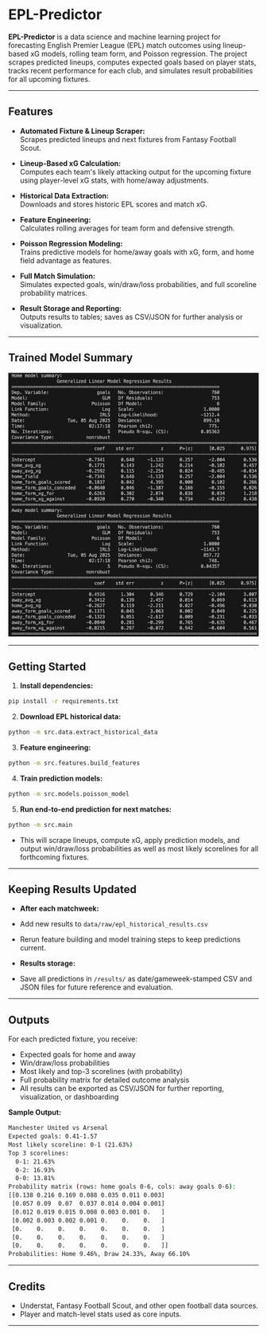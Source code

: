 # EPL-Predictor

**EPL-Predictor** is a data science and machine learning project for forecasting English Premier League (EPL) match outcomes using lineup-based xG models, rolling team form, and Poisson regression. The project scrapes predicted lineups, computes expected goals based on player stats, tracks recent performance for each club, and simulates result probabilities for all upcoming fixtures.

---

## Features

- **Automated Fixture & Lineup Scraper:**  
  Scrapes predicted lineups and next fixtures from Fantasy Football Scout.

- **Lineup-Based xG Calculation:**  
  Computes each team's likely attacking output for the upcoming fixture using player-level xG stats, with home/away adjustments.

- **Historical Data Extraction:**  
  Downloads and stores historic EPL scores and match xG.

- **Feature Engineering:**  
  Calculates rolling averages for team form and defensive strength.

- **Poisson Regression Modeling:**  
  Trains predictive models for home/away goals with xG, form, and home field advantage as features.

- **Full Match Simulation:**  
  Simulates expected goals, win/draw/loss probabilities, and full scoreline probability matrices.

- **Result Storage and Reporting:**  
  Outputs results to tables; saves as CSV/JSON for further analysis or visualization.

---

## Trained Model Summary
![Model Summary](model_summary.png)

---

## Getting Started

1. **Install dependencies:**  

```sh
pip install -r requirements.txt
```

2. **Download EPL historical data:**  

```sh
python -m src.data.extract_historical_data
```

3. **Feature engineering:**  

```sh
python -m src.features.build_features
```

4. **Train prediction models:**  

```sh
python -m src.models.poisson_model
```

5. **Run end-to-end prediction for next matches:**  

```sh
python -m src.main
```
- This will scrape lineups, compute xG, apply prediction models, and output win/draw/loss probabilities as well as most likely scorelines for all forthcoming fixtures.

---

## Keeping Results Updated

- **After each matchweek:**  
- Add new results to `data/raw/epl_historical_results.csv`
- Rerun feature building and model training steps to keep predictions current.

- **Results storage:**  
- Save all predictions in `/results/` as date/gameweek-stamped CSV and JSON files for future reference and evaluation.

---

## Outputs

For each predicted fixture, you receive:

- Expected goals for home and away
- Win/draw/loss probabilities
- Most likely and top-3 scorelines (with probability)
- Full probability matrix for detailed outcome analysis
- All results can be exported as CSV/JSON for further reporting, visualization, or dashboarding

**Sample Output:**

```sh
Manchester United vs Arsenal
Expected goals: 0.41-1.57
Most likely scoreline: 0-1 (21.63%)
Top 3 scorelines:
  0-1: 21.63%
  0-2: 16.93%
  0-0: 13.81%
Probability matrix (rows: home goals 0-6, cols: away goals 0-6):
[[0.138 0.216 0.169 0.088 0.035 0.011 0.003]
 [0.057 0.09  0.07  0.037 0.014 0.004 0.001]
 [0.012 0.019 0.015 0.008 0.003 0.001 0.   ]
 [0.002 0.003 0.002 0.001 0.    0.    0.   ]
 [0.    0.    0.    0.    0.    0.    0.   ]
 [0.    0.    0.    0.    0.    0.    0.   ]
 [0.    0.    0.    0.    0.    0.    0.   ]]
Probabilities: Home 9.46%, Draw 24.33%, Away 66.10%
```
---

## Credits

- Understat, Fantasy Football Scout, and other open football data sources.
- Player and match-level stats used as core inputs.

---
